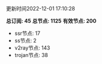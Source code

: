 更新时间2022-12-01 17:10:28

**总订阅: 45**
**总节点: 1125**
**有效节点: 200**
- ssr节点: 17
- ss节点: 2
- v2ray节点: 143
- trojan节点: 38
